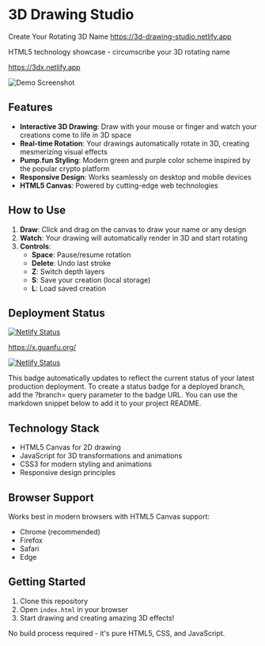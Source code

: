 # 3D Drawing Studio
Create Your Rotating 3D Name
https://3d-drawing-studio.netlify.app

HTML5 technology showcase - circumscribe your 3D rotating name

https://3dx.netlify.app

![Demo Screenshot](http://x.guanfu.org/Screen.jpg)

## Features

- **Interactive 3D Drawing**: Draw with your mouse or finger and watch your creations come to life in 3D space
- **Real-time Rotation**: Your drawings automatically rotate in 3D, creating mesmerizing visual effects
- **Pump.fun Styling**: Modern green and purple color scheme inspired by the popular crypto platform
- **Responsive Design**: Works seamlessly on desktop and mobile devices
- **HTML5 Canvas**: Powered by cutting-edge web technologies

## How to Use

1. **Draw**: Click and drag on the canvas to draw your name or any design
2. **Watch**: Your drawing will automatically render in 3D and start rotating
3. **Controls**:
   - **Space**: Pause/resume rotation
   - **Delete**: Undo last stroke
   - **Z**: Switch depth layers
   - **S**: Save your creation (local storage)
   - **L**: Load saved creation

## Deployment Status

[![Netlify Status](https://api.netlify.com/api/v1/badges/79d44085-e6eb-4ccd-b1e8-983227a69634/deploy-status)](https://app.netlify.com/sites/3dx/deploys)

https://x.guanfu.org/

[![Netlify Status](https://api.netlify.com/api/v1/badges/f26e55d8-44d9-4789-bd7e-389baa208bd7/deploy-status)](https://app.netlify.com/sites/3dx/deploys)

This badge automatically updates to reflect the current status of your latest production deployment. To create a status badge for a deployed branch, add the ?branch= query parameter to the badge URL. You can use the markdown snippet below to add it to your project README.

## Technology Stack

- HTML5 Canvas for 2D drawing
- JavaScript for 3D transformations and animations
- CSS3 for modern styling and animations
- Responsive design principles

## Browser Support

Works best in modern browsers with HTML5 Canvas support:
- Chrome (recommended)
- Firefox
- Safari
- Edge

## Getting Started

1. Clone this repository
2. Open `index.html` in your browser
3. Start drawing and creating amazing 3D effects!

No build process required - it's pure HTML5, CSS, and JavaScript.













